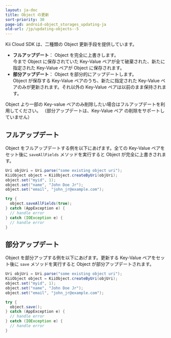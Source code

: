 ```yaml
---
layout: ja-doc
title: Object の更新
sort-priority: 30
page-id: android-object_storages_updating-ja
old-url: /jp/updating-objects--5
---
```

Kii Cloud SDK は、二種類の Object 更新手段を提供しています。

 * **フルアップデート**： Object を完全に上書きします。<br />今まで Object に保存されていた Key-Value ペアが全て破棄された、新たに指定された Key-Value ペアが Object に保存されます。
 * **部分アップデート**： Object を部分的にアップデートします。<br />Object が保存する Key-Value ペアのうち、新たに指定された Key-Value ペアのみが更新されます。それ以外の Key-Value ペアは以前のまま保持されます。

Object より一部の Key-value ペアのみ削除したい場合はフルアップデートを利用してください。
（部分アップデートは、Key-Value ペア の削除をサポートしていません）

## フルアップデート

Object をフルアップデートする例を以下にあげます。全ての Key-Value ペアをセット後に `saveAllFields` メソッドを実行すると Object が完全に上書きされます。

```java
Uri objUri = Uri.parse("some existing object uri");
KiiObject object = KiiObject.createByUri(objUri);
object.set("myid", 1);
object.set("name", "John Doe Jr");
object.set("email", "john_jr@example.com");

try {
  object.saveAllFields(true);
} catch (AppException e) {
  // handle error
} catch (IOException e) {
  // handle error
}
```

## 部分アップデート

Object を部分アップする例を以下にあげます。更新する Key-Value ペアをセット後に `save` メソッドを実行すると Object が部分アップデートされます。

```java
Uri objUri = Uri.parse("some existing object uri");
KiiObject object = KiiObject.createByUri(objUri);
object.set("myid", 1);
object.set("name", "John Doe Jr");
object.set("email", "john_jr@example.com");

try {
  object.save();
} catch (AppException e) {
  // handle error
} catch (IOException e) {
  // handle error
}
```
